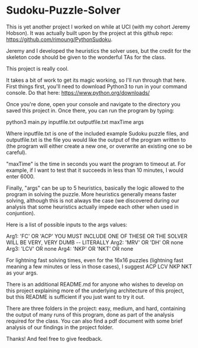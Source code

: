 # Sudoku-Puzzle-Solver

This is yet another project I worked on while at UCI (with my cohort Jeremy Hobson). It was actually built upon by the project
at this github repo: https://github.com/rimoung/PythonSudoku.

Jeremy and I developed the heuristics the solver uses, but the credit for the skeleton code should be given to the wonderful TAs for the class.

This project is really cool.

It takes a bit of work to get its magic working, so I'll run through that here.
First things first, you'll need to download Python3 to run in your command console. Do that here:
https://www.python.org/downloads/

Once you're done, open your console and navigate to the directory you saved this project in.
Once there, you can run the program by typing:

python3 main.py inputfile.txt outputfile.txt maxTime args

Where inputfile.txt is one of the included example Sudoku puzzle files, and outputfile.txt is the file you would like 
the output of the program written to (the program will either create a new one, or overwrite an existing one so be careful).

"maxTime" is the time in seconds you want the program to timeout at. For example, if I want to test that it succeeds in less than 10 minutes, I would enter 6000.

Finally, "args" can be up to 5 heuristics, basically the logic allowed to the program in solving the puzzle. More heuristics generally means faster solving, although this is not always the case (we discovered during our analysis that some heuristics actually impede each other when used in conjuntion).

Here is a list of possible inputs to the args values:

Arg1: 'FC' OR 'ACP' YOU MUST INCLUDE ONE OF THESE OR THE SOLVER WILL BE VERY, VERY DUMB -- LITERALLY
Arg2: 'MRV' OR 'DH' OR none
Arg3: 'LCV' OR none
Arg4: 'NKP' OR 'NKT' OR none

For lightning fast solving times, even for the 16x16 puzzles (lightning fast meaning a few minutes or less in those cases),
I suggest ACP LCV NKP NKT as your args.

There is an additional README.md for anyone who wishes to develop on this project explaining more of the underlying
architecture of this project, but this README is sufficient if you just want to try it out.

There are three folders in the project: easy, medium, and hard, containing the output of many runs of this program, done as part of the analysis required for the class. You can also find a pdf document with some brief analysis of our findings in the project folder. 

Thanks! And feel free to give feedback.
